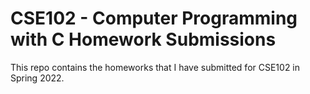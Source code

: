 # CSE102 - Computer Programming with C Homework Submissions
This repo contains the homeworks that I have submitted for CSE102 in Spring 2022.
